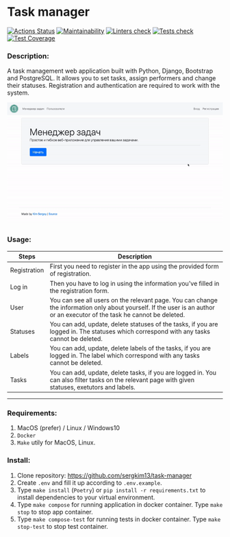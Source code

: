 # Task manager

[![Actions Status](https://github.com/sergkim13/python-project-52/workflows/hexlet-check/badge.svg)](https://github.com/sergkim13/python-project-52/actions)
[![Maintainability](https://api.codeclimate.com/v1/badges/fce77e785df35408d49f/maintainability)](https://codeclimate.com/github/sergkim13/python-project-52/maintainability)
[![Linters check](https://github.com/sergkim13/python-project-52/actions/workflows/linters_check.yml/badge.svg)](https://github.com/sergkim13/python-project-52/actions/workflows/linters_check.yml)
[![Tests check](https://github.com/sergkim13/python-project-52/actions/workflows/tests_check.yml/badge.svg)](https://github.com/sergkim13/python-project-52/actions/workflows/tests_check.yml)
[![Test Coverage](https://api.codeclimate.com/v1/badges/fce77e785df35408d49f/test_coverage)](https://codeclimate.com/github/sergkim13/python-project-52/test_coverage)

### Description:
A task management web application built with Python, Django, Bootstrap and PostgreSQL. It allows you to set tasks, assign performers and change their statuses. Registration and authentication are required to work with the system.



<div id="header" align="left">
  <img src="https://raw.githubusercontent.com/sergkim13/static/main/task_manager/task_manager.gif" width="800"/>
</div>

### Usage:
| Steps        | Description                                                                                                                                                               |
|--------------|---------------------------------------------------------------------------------------------------------------------------------------------------------------------------|
| Registration | First you need to register in the app using the provided form of registration.                                                                                            |
| Log in       | Then you have to log in using the information you've filled in the registration form.                                                                                     |
| User         | You can see all users on the relevant page. You can change the information only about yourself. If the user is an author or an executor of the task he cannot be deleted. |
| Statuses     | You can add, update, delete statuses of the tasks, if you are logged in. The statuses which correspond with any tasks cannot be deleted.                                  |
| Labels       | You can add, update, delete labels of the tasks, if you are logged in. The label which correspond with any tasks cannot be deleted.                                       |
| Tasks        | You can add, update, delete tasks, if you are logged in. You can also filter tasks on the relevant page with given statuses, exetutors and labels.
___
### Requirements:
1. MacOS (prefer) / Linux / Windows10
2. `Docker`
3. `Make` utily for MacOS, Linux.

### Install:
1. Clone repository: https://github.com/sergkim13/task-manager
2. Create `.env` and fill it up according to `.env.example`.
3. Type `make install` (`Poetry`) or `pip install -r requirements.txt`  to install dependencies to your virtual environment.
4. Type `make compose` for running application in docker container. Type `make stop` to stop app container.
5. Type `make compose-test` for running tests in docker container. Type `make stop-test` to stop test container.
